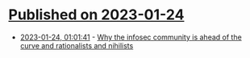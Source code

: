 # [Published on 2023-01-24](index.md)

* [2023-01-24, 01:01:41](https://news.ycombinator.com/item?id=34497587) - [Why the infosec community is ahead of the curve and rationalists and nihilists](https://ioc.exchange/@invisv/109740474201888576)
